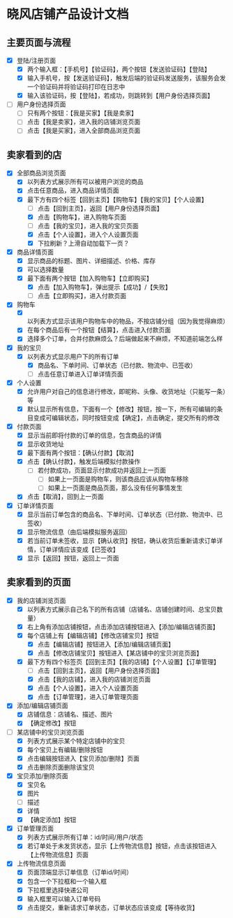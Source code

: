 # 晓风店铺产品设计文档

## 主要页面与流程

- [x] 登陆/注册页面
  - [x] 两个输入框：【手机号】【验证码】，两个按钮【发送验证码】【登陆】
  - [x] 输入手机号，按【发送验证码】，触发后端的验证码发送服务，该服务会发一个验证码并将验证码打印在日志中
  - [x] 输入该验证码，按【登陆】，若成功，则跳转到【用户身份选择页面】
- [ ] 用户身份选择页面
  - [ ] 只有两个按钮：【我是买家】【我是卖家】
  - [ ] 点击【我是卖家】，进入我的店铺浏览页面
  - [ ] 点击【我是买家】，进入全部商品浏览页面
  
## 卖家看到的店

- [x] 全部商品浏览页面
   - [x] 以列表方式展示所有可以被用户浏览的商品
   - [x] 点击任意商品，进入商品详情页面
   - [x] 最下方有四个标签【回到主页】【购物车】【我的宝贝】【个人设置】
     - [ ] 点击【回到主页】，返回【用户身份选择页面】
     - [x] 点击【购物车】，进入购物车页面
     - [ ] 点击【我的宝贝】，进入我的宝贝页面
     - [x] 点击【个人设置】，进入个人设置页面
     - [x] 下拉刷新？上滑自动加载下一页？
- [x] 商品详情页面
  - [x] 显示商品的标题、图片、详细描述、价格、库存
  - [x] 可以选择数量
  - [x] 最下面有两个按钮【加入购物车】【立即购买】
    - [x] 点击【加入购物车】，弹出提示【成功】/【失败】
    - [ ] 点击【立即购买】，进入付款页面
- [x] 购物车
  - [x] 以列表方式显示该用户购物车中的物品，不按店铺分组（因为我觉得麻烦）
  - [x] 在每个商品后有一个按钮【结算】，点击进入付款页面
  - [x] 选择多个订单，合并付款麻烦么？后端做起来不麻烦，不知道前端怎么样
- [x] 我的宝贝
  - [x] 以列表方式显示用户下的所有订单
    - [x] 商品名、下单时间、订单状态（已付款、物流中、已签收）
    - [ ] 点击任意订单进入订单详情页面
- [x] 个人设置
  - [x] 允许用户对自己的信息进行修改，即昵称、头像、收货地址（只能写一条）等
  - [x] 默认显示所有信息，下面有一个【修改】按钮，按一下，所有可编辑的条目变成可编辑状态，同时按钮变成【确定】，点击确定，提交所有的修改
- [x] 付款页面
  - [x] 显示当前即将付款的订单的信息，包含商品的详情
  - [x] 显示收货地址
  - [x] 最下面有两个按钮：【确认付款】【取消】
  - [x] 点击【确认付款】，触发后端模拟付款操作
    - [ ] 若付款成功，页面显示付款成功并返回上一页面
      - [ ] 如果上一页面是购物车，则该商品应该从购物车移除
      - [ ] 如果上一页面是商品页面，那么没有任何事情发生
  - [x] 点击【取消】，回到上一页面
- [x] 订单详情页面
  - [x] 显示当前订单包含的商品名、下单时间、订单状态（已付款、物流中、已签收）
  - [x] 显示物流信息（由后端模拟服务返回）
  - [x] 若当前订单未签收，显示【确认收货】按钮，确认收货后重新请求订单详情，订单详情应该变成【已签收】
  - [x] 显示【返回】按钮，返回上一页面

## 卖家看到的页面

- [x] 我的店铺浏览页面
  - [x] 以列表方式展示自己名下的所有店铺（店铺名、店铺创建时间、总宝贝数量）
  - [x] 右上角有添加店铺按钮，点击添加店铺按钮进入【添加/编辑店铺页面】
  - [x] 每个店铺上有【编辑店铺】【修改店铺宝贝】按钮
    - [x] 点击【编辑店铺】按钮进入【添加/编辑店铺页面】
    - [x] 点击【修改店铺宝贝】按钮进入【某店铺中的宝贝浏览页面】
  - [x] 最下方有四个标签页【回到主页】【我的店铺】【个人设置】【订单管理】
    - [ ] 点击【回到主页】，返回【用户身份选择页面】
    - [x] 点击【我的店铺】，进入我的店铺浏览页面
    - [x] 点击【个人设置】，进入个人设置页面
    - [x] 点击【订单管理】，进入订单管理页面
- [x] 添加/编辑店铺页面
  - [x] 店铺信息：店铺名、描述、图片
  - [x] 【确定修改】按钮
- [ ] 某店铺中的宝贝浏览页面
  - [x] 列表方式展示某个特定店铺中的宝贝
  - [x] 每个宝贝上有编辑/删除按钮
  - [x] 点击编辑按钮进入【宝贝添加/删除】页面
  - [x] 点击删除页面删除该宝贝
- [x] 宝贝添加/删除页面
  - [x] 宝贝名
  - [x] 图片
  - [ ] 描述
  - [x] 详情
  - [x] 【确定添加】按钮
- [x] 订单管理页面
  - [x] 列表方式展示所有订单：id/时间/用户/状态
  - [x] 若订单处于未发货状态，显示【上传物流信息】按钮，点击该按钮进入【上传物流信息】页面
- [x] 上传物流信息页面
  - [x] 页面顶端显示订单信息（订单id/时间）
  - [x] 包含一个下拉框和一个输入框
  - [x] 下拉框里选择快递公司
  - [x] 输入框里可以输入订单号码
  - [x] 点击提交，重新请求订单状态，订单状态应该变成【等待收货】
